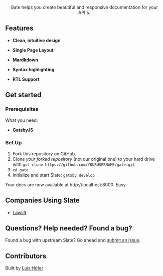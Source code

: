 <p align="center">Gate helps you create beautiful and responsive documentation for your API's.</p>


Features
------------

* **Clean, intuitive design** 

* **Single Page Layout** 

* **Mardkdown** 

* **Syntax highlighting** 

* **RTL Support** 

Get started
------------------------------

### Prerequisites

What you need:

 - **GatsbyJS** 

### Set Up

1. Fork this repository on GitHub.
2. Clone *your forked repository* (not our original one) to your hard drive with `git clone https://github.com/YOURUSERNAME/gate.git`
3. `cd gate`
4. Initialize and start Slate: `gatsby develop`

Your docs are now available at http://localhost:8000. Easy. 


Companies Using Slate
---------------------------------

* [Lawlift](https://www.lawlift.de/)

Questions? Help needed? Found a bug?
--------------------

Found a bug with upstream Slate? Go ahead and [submit an issue](https://github.com/sarasate/gate/issues). 

Contributors
--------------------

Built by [Luis Höfer](https://luis.hoefer.co) 

